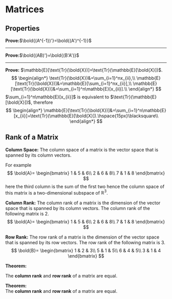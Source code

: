 # Matrices

## Properties

**Prove:**$\bold{(A^{-1})'}=\bold{(A')^{-1}}$

---
**Prove:**$\bold{(AB)'}=\bold{(B'A')}$

---

**Prove:** $\mathbb{E}[\text{Tr}(\bold{X})]=\text{Tr}(\mathbb{E}[\bold{X}])$.
$$
\begin{align*}
    \text{Tr}(\bold{X})&=\sum_{i=1}^nx_{ii},\\
    \mathbb{E}[\text{Tr}(\bold{X})]&=\mathbb{E}[\sum_{i=1}^nx_{ii}],\\
    \mathbb{E}[\text{Tr}(\bold{X})]&=\sum_{i=1}^n\mathbb{E}[x_{ii}].\\
\end{align*}
$$
$\sum_{i=1}^n\mathbb{E}[x_{ii}]$ is equivalent to $\text{Tr}(\mathbb{E}[\bold{X}])$, therefore
$$
\begin{align*}
    \mathbb{E}[\text{Tr}(\bold{X})]&=\sum_{i=1}^n\mathbb{E}[x_{ii}]=\text{Tr}(\mathbb{E}[\bold{X}]).\hspace{15px}\blacksquare\\
\end{align*}
$$

## Rank of a Matrix

**Column Space:** The column space of a matrix is the vector space that is spanned by its column vectors.

For example
$$
\bold{A}=
\begin{bmatrix}
1 & 5 & 6\\
2 & 6 & 8\\
7 & 1 & 8
\end{bmatrix}
$$
here the third column is the sum of the first two hence the column space of this matrix is a two-dimensional subspace of $\mathbb{R}^3$.

**Column Rank:** The column rank of a matrix is the dimension of the vector space that is spanned by its column vectors. The column rank of the following matrix is $2$.
$$
\bold{A}=
\begin{bmatrix}
1 & 5 & 6\\
2 & 6 & 8\\
7 & 1 & 8
\end{bmatrix}
$$

**Row Rank:** The row rank of a matrix is the dimension of the vector space that is spanned by its row vectors. The row rank of the following matrix is $3$.
$$
\bold{B}=
\begin{bmatrix}
1 & 2 & 3\\
5 & 1 & 5\\
6 & 4 & 5\\
3 & 1 & 4
\end{bmatrix}
$$

**Theorem:** 

The **column rank** and **row rank** of a matrix are equal.


<div style={{ border: '1px solid black', padding: '10px', textAlign:'justify' }}>

**Theorem:**  
The **column rank** and **row rank** of a matrix are equal.
</div>